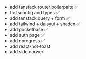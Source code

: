 - add tanstack router boilerpalte ✅
- fix tsconfig and types ✅
- add tanstack query + form ✅
- add tailwind + daisyui + shadcn ✅
- add pocketbase ✅
- add auth page ✅
- add nprogress ✅
- add react-hot-toast
- add side darwer
